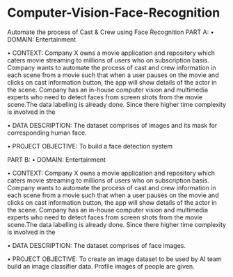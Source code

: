 # Computer-Vision-Face-Recognition
Automate the process of Cast &amp; Crew using Face Recognition
PART A:
•	DOMAIN:  Entertainment

•	CONTEXT: Company X owns a movie application and repository which caters movie streaming to millions of users who on subscription basis.
Company wants to automate the process of cast and crew information in each scene from a movie such that when a user pauses on the movie
and clicks on cast information button, the app will show details of the actor in the scene. Company has an in-house computer vision and multimedia 
experts who need to detect faces from screen shots from the movie scene.The data labelling is already done. Since there higher time complexity is involved in the

•	DATA DESCRIPTION: The dataset comprises of images and its mask for corresponding human face.

•	PROJECT OBJECTIVE: To build a face detection system

PART B:
•	DOMAIN:  Entertainment

•	CONTEXT: Company X owns a movie application and repository which caters movie streaming to millions of users who on subscription basis. 
Company wants to automate the process of cast and crew information in each scene from a movie such that when a user pauses on the movie and clicks 
on cast information button, the app will show details of the actor in the scene. Company has an in-house computer vision and multimedia experts who need to
detect faces from screen shots from the movie scene.The data labelling is already done. Since there higher time complexity is involved in the

•	DATA DESCRIPTION: The dataset comprises of face images.

•	PROJECT OBJECTIVE: To create an image dataset to be used by AI team build an image classifier data. Profile images of people are given.
